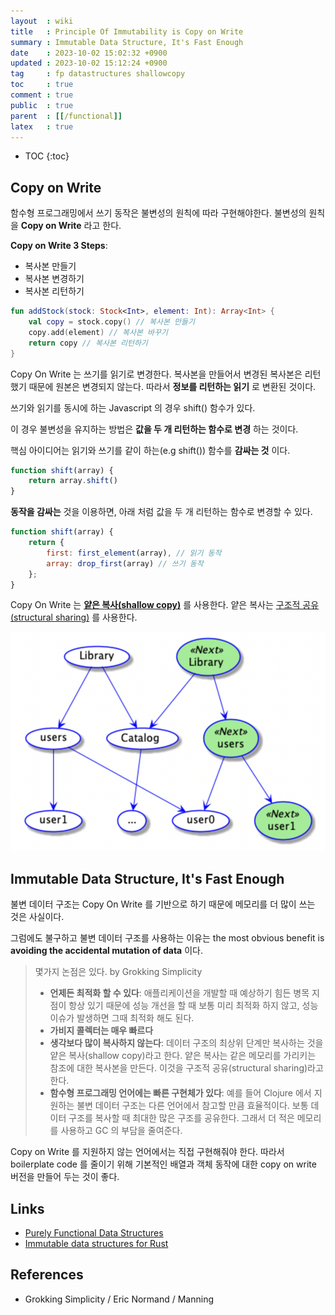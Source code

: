 ```yaml
---
layout  : wiki
title   : Principle Of Immutability is Copy on Write
summary : Immutable Data Structure, It's Fast Enough
date    : 2023-10-02 15:02:32 +0900
updated : 2023-10-02 15:12:24 +0900
tag     : fp datastructures shallowcopy
toc     : true
comment : true
public  : true
parent  : [[/functional]]
latex   : true
---
```

* TOC
{:toc}

## Copy on Write

함수형 프로그래밍에서 쓰기 동작은 불변성의 원칙에 따라 구현해야한다. 불변성의 원칙을 __Copy on Write__ 라고 한다.

__Copy on Write 3 Steps__:
- 복사본 만들기
- 복사본 변경하기
- 복사본 리턴하기

```kotlin
fun addStock(stock: Stock<Int>, element: Int): Array<Int> {
    val copy = stock.copy() // 복사본 만들기 
    copy.add(element) // 복사본 바꾸기
    return copy // 복사본 리턴하기
}
```

Copy On Write 는 쓰기를 읽기로 변경한다. 복사본을 만들어서 변경된 복사본은 리턴했기 때문에 원본은 변경되지 않는다.
따라서 __정보를 리턴하는 읽기__ 로 변환된 것이다.

쓰기와 읽기를 동시에 하는 Javascript 의 경우 shift() 함수가 있다. 

이 경우 불변성을 유지하는 방법은 __값을 두 개 리턴하는 함수로 변경__ 하는 것이다.

핵심 아이디어는 읽기와 쓰기를 같이 하는(e.g shift()) 함수를 __감싸는 것__ 이다.

```javascript
function shift(array) {
    return array.shift()
}
```

__동작을 감싸는__ 것을 이용하면, 아래 처럼 값을 두 개 리턴하는 함수로 변경할 수 있다.

```javascript
function shift(array) {
    return {
        first: first_element(array), // 읽기 동작
        array: drop_first(array) // 쓰기 동작
    };
}
```

Copy On Write 는 __[얕은 복사(shallow copy)](https://www.baeldung.com/kotlin/deep-copy-data-class)__ 를 사용한다. 얕은 복사는 [구조적 공유(structural sharing)](https://blog.klipse.tech/javascript/2021/02/26/structural-sharing-in-javascript.html) 를 사용한다.

![](/resource/wiki/functional-copy-on-write/shallow-copy.png)

## Immutable Data Structure, It's Fast Enough

불변 데이터 구조는 Copy On Write 를 기반으로 하기 때문에 메모리를 더 많이 쓰는 것은 사실이다.

그럼에도 불구하고 불변 데이터 구조를 사용하는 이유는 the most obvious benefit is __avoiding the accidental mutation of data__ 이다.

> 몇가지 논점은 있다. by Grokking Simplicity
>
> - __언제든 최적화 할 수 있다__: 애플리케이션을 개발할 때 예상하기 힘든 병목 지점이 항상 있기 때문에 성능 개선을 할 때 보통 미리 최적화 하지 않고, 성능 이슈가 발생하면 그때 최적화 해도 된다.
> - __가비지 콜렉터는 매우 빠르다__ 
> - __생각보다 많이 복사하지 않는다__: 데이터 구조의 최상위 단계만 복사하는 것을 얕은 복사(shallow copy)라고 한다. 얕은 복사는 같은 메모리를 가리키는 참조에 대한 복사본을 만든다. 이것을 구조적 공유(structural sharing)라고 한다.
> - __함수형 프로그래밍 언어에는 빠른 구현체가 있다__: 예를 들어 Clojure 에서 지원하는 불변 데이터 구조는 다른 언어에서 참고할 만큼 효율적이다. 보통 데이터 구조를 복사할 때 최대한 많은 구조를 공유한다. 그래서 더 적은 메모리를 사용하고 GC 의 부담을 줄여준다.

Copy on Write 를 지원하지 않는 언어에서는 직접 구현해줘야 한다. 따라서 boilerplate code 를 줄이기 위해 기본적인 배열과 객체 동작에 대한 copy on write 버전을 만들어 두는 것이 좋다.

## Links

- [Purely Functional Data Structures](https://citeseerx.ist.psu.edu/viewdoc/download?doi=10.1.1.64.3080&rep=rep1&type=pdf)
- [Immutable data structures for Rust](https://docs.rs/im/latest/im/)

## References

- Grokking Simplicity / Eric Normand / Manning
